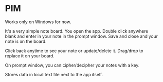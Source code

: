 # PIM

Works only on Windows for now.

It's a very simple note board. You open the app. Double click anywhere blank and enter in your note in the prompt window. Save and close and your note is on the board.

Click back anytime to see your note or update/delete it. Drag/drop to replace it on your board.

On prompt window, you can cipher/decipher your notes with a key.

Stores data in local text file next to the app itself.
